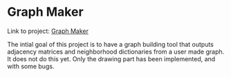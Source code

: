 # Graph Maker

Link to project: [Graph Maker](https://eric-conn.github.io/GraphMaker/GraphMaker.html)

The intial goal of this project is to have a graph building tool that outputs adjacency matrices and neighborhood dictionaries from a user made graph. It does not do this yet. Only the drawing part has been implemented, and with some bugs.

